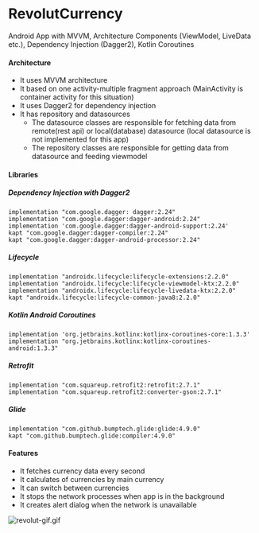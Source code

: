 # RevolutCurrency
Android App with MVVM, Architecture Components (ViewModel, LiveData etc.), Dependency Injection (Dagger2), Kotlin Coroutines

#### Architecture
* It uses MVVM architecture
* It based on one activity-multiple fragment approach (MainActivity is container activity for this situation)
* It uses Dagger2 for dependency injection
* It has repository and datasources
  * The datasource classes are responsible for fetching data from remote(rest api) or local(database) datasource (local datasource is not implemented for this app)
  * The repository classes are responsible for getting data from datasource and feeding viewmodel

#### Libraries

##### Dependency Injection with Dagger2
    implementation "com.google.dagger: dagger:2.24"
    implementation "com.google.dagger:dagger-android:2.24"
    implementation 'com.google.dagger:dagger-android-support:2.24'
    kapt "com.google.dagger:dagger-compiler:2.24"
    kapt "com.google.dagger:dagger-android-processor:2.24"

##### Lifecycle
    implementation "androidx.lifecycle:lifecycle-extensions:2.2.0"
    implementation "androidx.lifecycle:lifecycle-viewmodel-ktx:2.2.0"
    implementation "androidx.lifecycle:lifecycle-livedata-ktx:2.2.0"
    kapt "androidx.lifecycle:lifecycle-common-java8:2.2.0"

##### Kotlin Android Coroutines
    implementation 'org.jetbrains.kotlinx:kotlinx-coroutines-core:1.3.3'
    implementation "org.jetbrains.kotlinx:kotlinx-coroutines-android:1.3.3"
    
##### Retrofit
    implementation "com.squareup.retrofit2:retrofit:2.7.1"
    implementation "com.squareup.retrofit2:converter-gson:2.7.1"

##### Glide
    implementation "com.github.bumptech.glide:glide:4.9.0"
    kapt "com.github.bumptech.glide:compiler:4.9.0"
    
#### Features
* It fetches currency data every second
* It calculates of currencies by main currency 
* It can switch between currencies
* It stops the network processes when app is in the background
* It creates alert dialog when the network is unavailable

![revolut-gif.gif](https://s5.gifyu.com/images/revolut-gif.gif)
